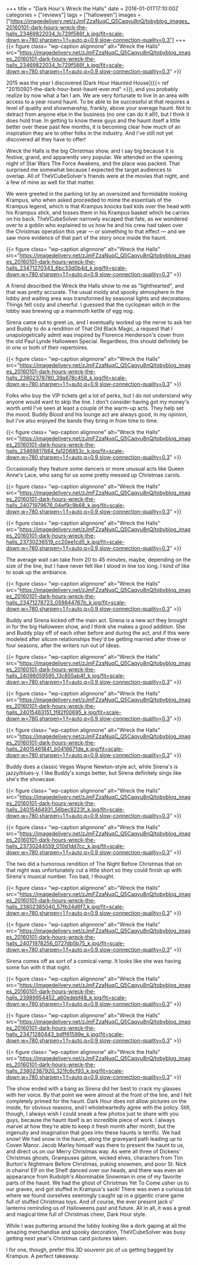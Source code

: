 +++
title = "Dark Hour's Wreck the Halls"
date = 2016-01-01T17:10:00Z
categories = ["reviews"]
tags = ["halloween"]
images = ["https://imagedelivery.net/zJmFZzaNuqC_Q5Caqyu8nQ/tobyblog_images_20160101-dark-hours-wreck-the-halls_23469822034_1c729f586f_k.jpg/fit=scale-down,w=780,sharpen=1,f=auto,q=0.9,slow-connection-quality=0.3"]
+++
{{< figure class= "wp-caption alignnone" alt="Wreck the Halls" src="https://imagedelivery.net/zJmFZzaNuqC_Q5Caqyu8nQ/tobyblog_images_20160101-dark-hours-wreck-the-halls_23469822034_1c729f586f_k.jpg/fit=scale-down,w=780,sharpen=1,f=auto,q=0.9,slow-connection-quality=0.3" >}}

2015 was the year I discovered [Dark Hour Haunted House]({{< ref "20150921-the-dark-hour-best-haunt-ever.md" >}}), and you probably realize by now what a fan I am. We are very fortunate to live in an area with access to a year round haunt. To be able to be successful at that requires a level of quality and showmanship, frankly, above your average haunt. Not to detract from anyone else in the business (no one can do it all!), but I think it does hold true. In getting to know these guys and the haunt itself a little better over these past few months, it is becoming clear how much of an inspiration they are to other folks in the industry. And I've still not yet discovered all they have to offer!

<!--more-->

Wreck the Halls is the big Christmas show, and I say big because it is festive, grand, and apparently very popular. We attended on the opening night of Star Wars The Force Awakens, and the place was packed. That surprised me somewhat because I expected the target audiences to overlap. All of TheVCubeSolver's friends were at the movies that night, and a few of mine as well for that matter.

We were greeted in the parking lot by an oversized and formidable looking Krampus, who when asked proceeded to mime the essentials of the Krampus legend, which is that Krampus knocks bad kids over the head with his Krampus stick, and tosses them in his Krampus basket which he carries on his back. TheVCubeSolver narrowly escaped that fate, as we wondered over to a goblin who explained to us how he and his crew had taken over the Christmas operation this year — or something to that effect — and we saw more evidence of that part of the story once inside the haunt.

{{< figure class= "wp-caption alignnone" alt="Wreck the Halls" src="https://imagedelivery.net/zJmFZzaNuqC_Q5Caqyu8nQ/tobyblog_images_20160101-dark-hours-wreck-the-halls_23471270343_6bc33d0b4d_k.jpg/fit=scale-down,w=780,sharpen=1,f=auto,q=0.9,slow-connection-quality=0.3" >}}

A friend described the Wreck the Halls show to me as "lighthearted", and that was pretty accurate. The usual moldy and spooky atmosphere in the lobby and waiting area was transformed by seasonal lights and decorations. Things felt cozy and cheerful. I guessed that the cyclopean witch in the lobby was brewing up a mammoth kettle of egg nog.

Sirena came out to greet us, and I eventually worked up the nerve to ask her and Buddy to do a rendition of That Old Black Magic, a request that I unapologetically admit was inspired by Florence Henderson's cover from the old Paul Lynde Halloween Special. Regardless, this should definitely be in one or both of their repertoires.

{{< figure class= "wp-caption alignnone" alt="Wreck the Halls" src="https://imagedelivery.net/zJmFZzaNuqC_Q5Caqyu8nQ/tobyblog_images_20160101-dark-hours-wreck-the-halls_23802378780_39a678c458_k.jpg/fit=scale-down,w=780,sharpen=1,f=auto,q=0.9,slow-connection-quality=0.3" >}}

Folks who buy the VIP tickets get a lot of perks, but I do not understand why anyone would want to skip the line. I don't consider having got my money's worth until I've seen at least a couple of the warm-up acts. They help set the mood. Buddy Blood and his lounge act are always good, in my opinion, but I've also enjoyed the bands they bring in from time to time.

{{< figure class= "wp-caption alignnone" alt="Wreck the Halls" src="https://imagedelivery.net/zJmFZzaNuqC_Q5Caqyu8nQ/tobyblog_images_20160101-dark-hours-wreck-the-halls_23469817884_fa1206853c_k.jpg/fit=scale-down,w=780,sharpen=1,f=auto,q=0.9,slow-connection-quality=0.3" >}}

Occasionally they feature some dancers or more unusual acts like Queen Anne's Lace, who sang for us some pretty messed up Christmas carols. 

{{< figure class= "wp-caption alignnone" alt="Wreck the Halls" src="https://imagedelivery.net/zJmFZzaNuqC_Q5Caqyu8nQ/tobyblog_images_20160101-dark-hours-wreck-the-halls_24071979676_04ef9c9b68_k.jpg/fit=scale-down,w=780,sharpen=1,f=auto,q=0.9,slow-connection-quality=0.3" >}}

{{< figure class= "wp-caption alignnone" alt="Wreck the Halls" src="https://imagedelivery.net/zJmFZzaNuqC_Q5Caqyu8nQ/tobyblog_images_20160101-dark-hours-wreck-the-halls_23730236519_cc20ee1cd5_k.jpg/fit=scale-down,w=780,sharpen=1,f=auto,q=0.9,slow-connection-quality=0.3" >}}

The average wait can take from 20 to 45 minutes, maybe, depending on the size of the line, but I have never felt like I stood in line too long. I kind of like to soak up the ambiance.

{{< figure class= "wp-caption alignnone" alt="Wreck the Halls" src="https://imagedelivery.net/zJmFZzaNuqC_Q5Caqyu8nQ/tobyblog_images_20160101-dark-hours-wreck-the-halls_23471278723_059844767b_k.jpg/fit=scale-down,w=780,sharpen=1,f=auto,q=0.9,slow-connection-quality=0.3" >}}

Buddy and Sirena kicked off the main act. Sirena is a new act they brought in for the big Halloween show, and I think she makes a good addition. She and Buddy play off of each other before and during the act, and if this were modeled after sitcom relationships they'd be getting married after three or four seasons, after the writers run out of ideas.

{{< figure class= "wp-caption alignnone" alt="Wreck the Halls" src="https://imagedelivery.net/zJmFZzaNuqC_Q5Caqyu8nQ/tobyblog_images_20160101-dark-hours-wreck-the-halls_24098059595_13c855ab4f_k.jpg/fit=scale-down,w=780,sharpen=1,f=auto,q=0.9,slow-connection-quality=0.3" >}}

{{< figure class= "wp-caption alignnone" alt="Wreck the Halls" src="https://imagedelivery.net/zJmFZzaNuqC_Q5Caqyu8nQ/tobyblog_images_20160101-dark-hours-wreck-the-halls_24015463151_1f82f00695_k.jpg/fit=scale-down,w=780,sharpen=1,f=auto,q=0.9,slow-connection-quality=0.3" >}}

{{< figure class= "wp-caption alignnone" alt="Wreck the Halls" src="https://imagedelivery.net/zJmFZzaNuqC_Q5Caqyu8nQ/tobyblog_images_20160101-dark-hours-wreck-the-halls_24015461841_b0416671de_k.jpg/fit=scale-down,w=780,sharpen=1,f=auto,q=0.9,slow-connection-quality=0.3" >}}

Buddy does a classic Vegas Wayne Newton-style act, while Sirena's is jazzy/blues-y. I like Buddy's songs better, but Sirena definitely sings like she's the showcase.

{{< figure class= "wp-caption alignnone" alt="Wreck the Halls" src="https://imagedelivery.net/zJmFZzaNuqC_Q5Caqyu8nQ/tobyblog_images_20160101-dark-hours-wreck-the-halls_24015464931_56bec8223f_k.jpg/fit=scale-down,w=780,sharpen=1,f=auto,q=0.9,slow-connection-quality=0.3" >}}

{{< figure class= "wp-caption alignnone" alt="Wreck the Halls" src="https://imagedelivery.net/zJmFZzaNuqC_Q5Caqyu8nQ/tobyblog_images_20160101-dark-hours-wreck-the-halls_23730244559_010d1dd7cc_k.jpg/fit=scale-down,w=780,sharpen=1,f=auto,q=0.9,slow-connection-quality=0.3" >}}

The two did a humorous rendition of The Night Before Christmas that on that night was unfortunately cut a little short so they could finish up with Sirena's musical number. Too bad, I thought.

{{< figure class= "wp-caption alignnone" alt="Wreck the Halls" src="https://imagedelivery.net/zJmFZzaNuqC_Q5Caqyu8nQ/tobyblog_images_20160101-dark-hours-wreck-the-halls_23802385040_57fb24d6f7_k.jpg/fit=scale-down,w=780,sharpen=1,f=auto,q=0.9,slow-connection-quality=0.3" >}}

{{< figure class= "wp-caption alignnone" alt="Wreck the Halls" src="https://imagedelivery.net/zJmFZzaNuqC_Q5Caqyu8nQ/tobyblog_images_20160101-dark-hours-wreck-the-halls_24071978256_0727db5b75_k.jpg/fit=scale-down,w=780,sharpen=1,f=auto,q=0.9,slow-connection-quality=0.3" >}}

Sirena comes off as sort of a comical vamp. It looks like she was having some fun with it that night.

{{< figure class= "wp-caption alignnone" alt="Wreck the Halls" src="https://imagedelivery.net/zJmFZzaNuqC_Q5Caqyu8nQ/tobyblog_images_20160101-dark-hours-wreck-the-halls_23989954452_a60edebf48_k.jpg/fit=scale-down,w=780,sharpen=1,f=auto,q=0.9,slow-connection-quality=0.3" >}}

{{< figure class= "wp-caption alignnone" alt="Wreck the Halls" src="https://imagedelivery.net/zJmFZzaNuqC_Q5Caqyu8nQ/tobyblog_images_20160101-dark-hours-wreck-the-halls_23471280443_bdff61599e_k.jpg/fit=scale-down,w=780,sharpen=1,f=auto,q=0.9,slow-connection-quality=0.3" >}}

{{< figure class= "wp-caption alignnone" alt="Wreck the Halls" src="https://imagedelivery.net/zJmFZzaNuqC_Q5Caqyu8nQ/tobyblog_images_20160101-dark-hours-wreck-the-halls_23802387920_321fc6cf93_k.jpg/fit=scale-down,w=780,sharpen=1,f=auto,q=0.9,slow-connection-quality=0.3" >}}

The show ended with a bang as Sirena did her best to crack my glasses with her voice. By that point we were almost at the front of the line, and I felt completely primed for the haunt. Dark Hour does not allow pictures on the inside, for obvious reasons, and I wholeheartedly agree with the policy. Still, though, I always wish I could sneak a few photos just to share with you guys, because the haunt itself is an incredible piece of work. I always marvel at how they're able to keep it fresh month after month, but the ingenuity and imagination that goes into these haunts is terrific. We had snow! We had snow in the haunt, along the graveyard path leading up to Coven Manor. Jacob Marley himself was there to present the haunt to us, and direct us on our Merry Christmas way. As were all three of Dickens' Christmas ghosts, Grampuses galore, wicked elves, characters from Tim Burton's Nightmare Before Christmas, puking snowmen, and poor St. Nick in chains! Elf on the Shelf danced over our heads, and there was even an appearance from Rudolph's Abominable Snowman in one of my favorite parts of the haunt. We had the ghost of Christmas Yet To Come usher us to our graves, and got stuffed in Krampus's sack! There was even a curious bit where we found ourselves seemingly caught up in a gigantic crane game full of stuffed Christmas toys. And of course, the ever present jack o' lanterns reminding us of Halloweens past and future. All in all, it was a great and magical time full of Christmas cheer, Dark Hour style.

While I was puttering around the lobby looking like a dork gaping at all the amazing merchandise and spooky decoration, TheVCubeSolver was busy getting next year's Christmas card pictures taken.

I for one, though, prefer this 3D souvenir pic of us getting bagged by Krampus. A perfect takeaway.
